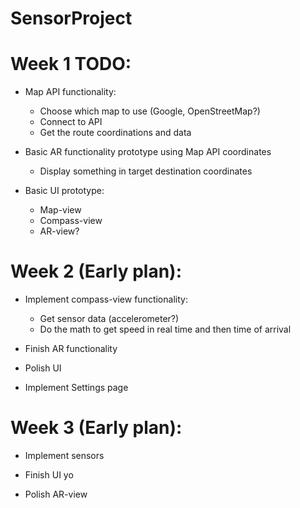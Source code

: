 # SensorProject

# Week 1 TODO:

- Map API functionality:
  - Choose which map to use (Google, OpenStreetMap?)
  - Connect to API
  - Get the route coordinations and data
  
 
- Basic AR functionality prototype using Map API coordinates
  - Display something in target destination coordinates
  
  
  
- Basic UI prototype:
  - Map-view
  - Compass-view
  - AR-view?
  
  
# Week 2 (Early plan):
- Implement compass-view functionality:
  - Get sensor data (accelerometer?)
  - Do the math to get speed in real time and then time of arrival
  
- Finish AR functionality
  
- Polish UI
  
- Implement Settings page
  
# Week 3 (Early plan):
  - Implement sensors
  
  - Finish UI yo
  
  - Polish AR-view
  
  
 
 
